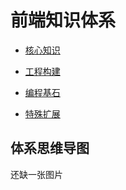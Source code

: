 # 前端知识体系

* [核心知识](core.md)

* [工程构建](project.md)

* [编程基石](base.md)

* [特殊扩展](special.md)

## 体系思维导图

还缺一张图片